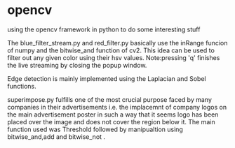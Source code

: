 # opencv
using the opencv framework in python to do some interesting stuff


The blue_filter_stream.py and red_filter.py basically use the inRange funcion of numpy and the bitwise_and function of cv2. This idea can be used to filter out any given color using their hsv values. Note:pressing 'q' finishes the live streaming by closing the popup window.

Edge detection is mainly implemented using the Laplacian and Sobel functions.

superimpose.py fulfills one of the most crucial purpose faced by many companies in their advertisements i.e. the implacemnt of company logos on the main advertisement poster in such a way that it seems logo has been placed over the image and does not cover the region below it. The main function used was Threshold followed by manipualtion using bitwise_and,add and bitwise_not .
